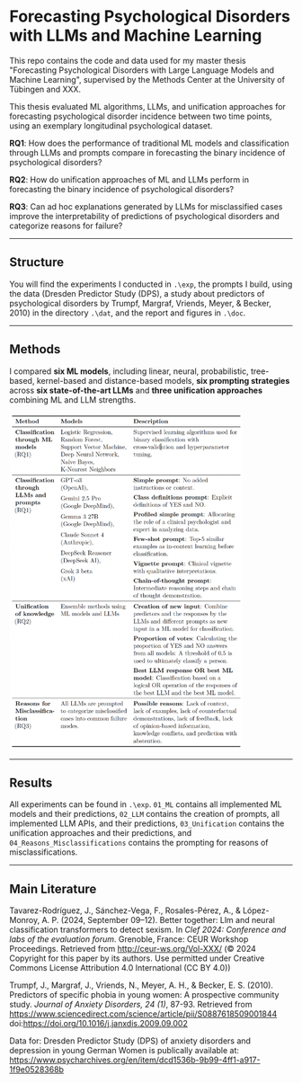 # Forecasting Psychological Disorders with LLMs and Machine Learning

This repo contains the code and data used for my master thesis "Forecasting Psychological Disorders with Large Language Models and Machine Learning", supervised by the Methods Center at the University of Tübingen and XXX.

This thesis evaluated ML algorithms, LLMs, and unification approaches for forecasting psychological disorder incidence between two time points, using an exemplary longitudinal psychological dataset.

**RQ1**: How does the performance of traditional ML models and classification through LLMs and prompts compare in forecasting the binary incidence of psychological disorders?

**RQ2**: How do unification approaches of ML and LLMs perform in forecasting the binary incidence of psychological disorders?

**RQ3**: Can ad hoc explanations generated by LLMs for misclassified cases improve the interpretability of predictions of psychological disorders and categorize reasons for failure?

---

## Structure

You will find the experiments I conducted in `.\exp`, the prompts I build, using the data (Dresden Predictor Study (DPS), a study about predictors of psychological disorders by Trumpf, Margraf, Vriends, Meyer, & Becker, 2010) in the directory `.\dat`, and the report and figures in `.\doc`.

---

## Methods

I compared **six ML models**, including linear, neural, probabilistic, tree-based, kernel-based and distance-based models, **six prompting strategies** across **six state-of-the-art LLMs** and **three unification approaches** combining ML and LLM strengths.

<p align>
  <img src = "doc/figs/00_methods/table_methods.png" height = "600">
</p>

---

## Results

All experiments can be found in `.\exp`. `01_ML` contains all implemented ML models and their predictions, `02_LLM` contains the creation of prompts, all implemented LLM APIs, and their predictions, `03_Unification` contains the unification approaches and their predictions, and `04_Reasons_Misclassifications` contains the prompting for reasons of misclassifications. 



---

## Main Literature

Tavarez-Rodríguez, J., Sánchez-Vega, F., Rosales-Pérez, A., & López-Monroy, A. P. (2024, September 09–12). Better together: Llm and neural classification transformers to detect sexism. In _Clef 2024: Conference and labs of the evaluation forum_. Grenoble, France: CEUR Workshop Proceedings. Retrieved from http://ceur-ws.org/Vol-XXX/ (© 2024 Copyright for this paper by
its authors. Use permitted under Creative Commons License Attribution 4.0 International (CC BY 4.0))

Trumpf, J., Margraf, J., Vriends, N., Meyer, A. H., & Becker, E. S. (2010). Predictors of specific phobia in young women: A prospective community study. _Journal of Anxiety Disorders, 24 (1)_, 87-93. Retrieved from https://www.sciencedirect.com/science/article/pii/S0887618509001844 doi:https://doi.org/10.1016/j.janxdis.2009.09.002

 Data for: Dresden Predictor Study (DPS) of anxiety disorders and depression in young German Women is publically available at: https://www.psycharchives.org/en/item/dcd1536b-9b99-4ff1-a917-1f9e0528368b 
